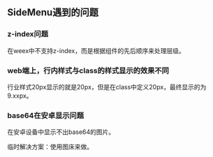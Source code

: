 ## SideMenu遇到的问题

### z-index问题
在weex中不支持z-index，而是根据组件的先后顺序来处理层级。

### web端上，行内样式与class的样式显示的效果不同
行业样式20px显示的就是20px，但是在class中定义20px，最终显示的为9.xxpx。

### base64在安卓显示问题
在安卓设备中显示不出base64的图片。

临时解决方案：使用图床来做。

